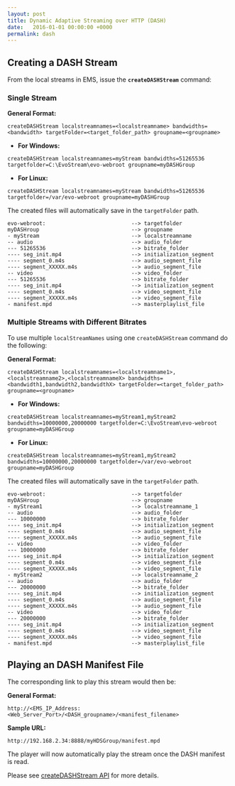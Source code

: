 ```yaml
---
layout: post
title: Dynamic Adaptive Streaming over HTTP (DASH)
date:   2016-01-01 00:00:00 +0000
permalink: dash
---
```


## Creating a DASH Stream

From the local streams in EMS, issue the **`createDASHStream`** command:

### Single Stream

**General Format:**

``` 
createDASHStream localstreamnames=<localstreamname> bandwidths=<bandwidth> targetFolder=<target_folder_path> groupname=<groupname>
```

- **For Windows:**

``` 
createDASHStream localstreamnames=myStream bandwidths=51265536 targetfolder=C:\EvoStream\evo-webroot groupname=myDASHGroup
```

- **For Linux:**

``` 
createDASHStream localstreamnames=myStream bandwidths=51265536 targetfolder=/var/evo-webroot groupname=myDASHGroup
```



The created files will automatically save in the `targetFolder` path.

``` 
evo-webroot:                           --> targetfolder
myDASHroup                             --> groupname
- myStream                             --> localstreamname
-- audio                               --> audio_folder
--- 51265536                           --> bitrate_folder
---- seg_init.mp4                      --> initialization_segment
---- segment_0.m4s                     --> audio_segment_file
---- segment_XXXXX.m4s                 --> audio_segment_file
-- video                               --> video_folder
--- 51265536                           --> bitrate_folder
---- seg_init.mp4                      --> initialization_segment
---- segment_0.m4s                     --> video_segment_file
---- segment_XXXXX.m4s                 --> video_segment_file
- manifest.mpd                         --> masterplaylist_file
```



### Multiple Streams with Different Bitrates

To use multiple `localStreamNames` using one `createDASHStream` command do the following:

**General Format:**

``` 
createDASHStream localstreamnames=<localstreamname1>,<localstreamname2>,<localstreamnameX> bandwidths=<bandwidth1,bandwidth2,bandwidthX> targetFolder=<target_folder_path> groupname=<groupname>
```

- **For Windows:**

``` 
createDASHStream localstreamnames=myStream1,myStream2 bandwidths=10000000,20000000 targetfolder=C:\EvoStream\evo-webroot groupname=myDASHGroup
```

- **For Linux:**

``` 
createDASHStream localstreamnames=myStream1,myStream2 bandwidths=10000000,20000000 targetfolder=/var/evo-webroot groupname=myDASHGroup
```



The created files will automatically save in the `targetFolder` path.

``` 
evo-webroot:                           --> targetfolder
myDASHroup                             --> groupname
- myStream1                            --> localstreamname_1
-- audio                               --> audio_folder
--- 10000000                           --> bitrate_folder
---- seg_init.mp4                      --> initialization_segment
---- segment_0.m4s                     --> audio_segment_file
---- segment_XXXXX.m4s                 --> audio_segment_file
-- video                               --> video_folder
--- 10000000                           --> bitrate_folder
---- seg_init.mp4                      --> initialization_segment
---- segment_0.m4s                     --> video_segment_file
---- segment_XXXXX.m4s                 --> video_segment_file
- myStream2                            --> localstreamname_2
-- audio                               --> audio_folder
--- 20000000                           --> bitrate_folder
---- seg_init.mp4                      --> initialization_segment
---- segment_0.m4s                     --> audio_segment_file
---- segment_XXXXX.m4s                 --> audio_segment_file
-- video                               --> video_folder
--- 20000000                           --> bitrate_folder
---- seg_init.mp4                      --> initialization_segment
---- segment_0.m4s                     --> video_segment_file
---- segment_XXXXX.m4s                 --> video_segment_file
- manifest.mpd                         --> masterplaylist_file
```



## Playing an DASH Manifest File

The corresponding link to play this stream would then be:

**General Format:**

``` 
http://<EMS_IP_Address:<Web_Server_Port>/<DASH_groupname>/<manifest_filename>
```

**Sample URL:**

``` 
http://192.168.2.34:8888/myHDSGroup/manifest.mpd
```

The player will now automatically play the stream once the DASH manifest is read. 



Please see [createDASHStream API](http://docs.evostream.com/ems_api_definition/createdashstream) for more details.